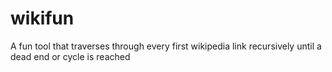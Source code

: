 # wikifun
A fun tool that traverses through every first wikipedia link recursively until a dead end or cycle is reached
